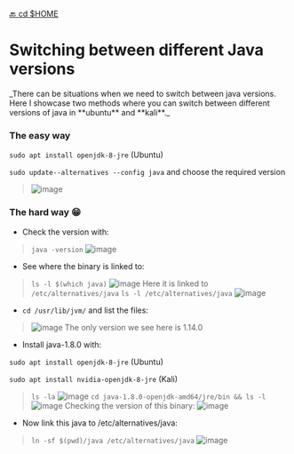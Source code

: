 [🔙 cd $HOME](https://benmoose39.github.io/TricksMoose)

<h1>Switching between different Java versions</h1>
_There can be situations when we need to switch between java versions. Here I showcase two methods where you can switch between different versions of java in **ubuntu** and **kali**._


### The easy way
  
`sudo apt install openjdk-8-jre` (Ubuntu)
  
`sudo update--alternatives --config java`
  and choose the required version
  
> ![image](https://user-images.githubusercontent.com/29022864/132997133-9ca76672-f292-41af-9689-57f406c052ac.png)



### The hard way 😁 

- Check the version with:

> `java -version`
![image](https://user-images.githubusercontent.com/29022864/132988214-e55aab98-94b1-4efe-aeca-8556b72393c5.png)

- See where the binary is linked to:

> `ls -l $(which java)`
![image](https://user-images.githubusercontent.com/29022864/132993428-4e8ffa02-2b64-4c78-88c3-67121088d14a.png)
Here it is linked to ```/etc/alternatives/java```
`ls -l /etc/alternatives/java`
![image](https://user-images.githubusercontent.com/29022864/132994734-6ebf383b-4325-45ad-80a2-1af023357b15.png)

- `cd /usr/lib/jvm/` and list the files:

> ![image](https://user-images.githubusercontent.com/29022864/132994794-8db218c8-7cfd-4b80-9541-f49bde558ff3.png)
The only version we see here is 1.14.0

- Install java-1.8.0 with:
  
`sudo apt install openjdk-8-jre` (Ubuntu)
  
`sudo apt install nvidia-openjdk-8-jre` (Kali)

> `ls -la`
![image](https://user-images.githubusercontent.com/29022864/132994979-3431b59b-f9d9-4c88-babd-929832dca8e6.png)
`cd java-1.8.0-openjdk-amd64/jre/bin && ls -l`
![image](https://user-images.githubusercontent.com/29022864/132995164-0f1a55ea-ead6-4a18-aecf-30845f20820d.png)
Checking the version of this binary:
![image](https://user-images.githubusercontent.com/29022864/132995456-0e1f734c-a4a8-4360-a36f-4bb3c9ad8e44.png)

- Now link this java to /etc/alternatives/java:

> `ln -sf $(pwd)/java /etc/alternatives/java`
![image](https://user-images.githubusercontent.com/29022864/132995971-e98cee10-0c03-46f5-90ae-eb331afc2668.png)

